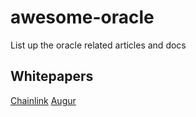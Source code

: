 # awesome-oracle
List up the oracle related articles and docs


## Whitepapers

[Chainlink](https://link.smartcontract.com/whitepaper)
[Augur](https://www.augur.net/whitepaper.pdf)
